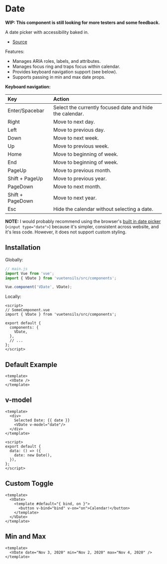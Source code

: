 # Date

**WIP: This component is still looking for more testers and some feedback.**

A date picker with accessibility baked in.

- [Source](https://github.com/Stegosource/vuetensils/blob/master/src/components/VDate/VDate.vue)

Features:
- Manages ARIA roles, labels, and attributes.
- Manages focus ring and traps focus within calendar.
- Provides keyboard navigation support (see below).
- Supports passing in min and max date props.

**Keyboard navigation:**

Key              | Action
:--              | :--
Enter/Spacebar   | Select the currently focused date and hide the calendar.
Right            | Move to next day.
Left             | Move to previous day.
Down             | Move to next week.
Up               | Move to previous week.
Home             | Move to beginning of week.
End              | Move to beginning of week.
PageUp           | Move to previous month.
Shift + PageUp   | Move to previous year.
PageDown         | Move to next month.
Shift + PageDown | Move to next year.
Esc              | Hide the calendar without selecting a date.

**NOTE:** I would probably recommend using the browser's [built in date picker](https://developer.mozilla.org/en-US/docs/Web/HTML/Element/input/date) (`<input type="date">`) because it's simpler, consistent across website, and it's less code. However, it does not support custom styling.

## Installation

Globally:

```js
// main.js
import Vue from 'vue';
import { VDate } from 'vuetensils/src/components';

Vue.component('VDate', VDate);
```

Locally:

```vue
<script>
// SomeComponent.vue
import { VDate } from 'vuetensils/src/components';

export default {
  components: {
    VDate,
  },
  // ...
};
</script>
```

## Default Example

```vue live
<template>
  <VDate />
</template>
```

## v-model
```vue live
<template>
  <div>
    Selected Date: {{ date }}
    <VDate v-model="date"/>
  </div>
</template>

<script>
export default {
  data: () => ({
    date: new Date(),
  }),
};
</script>
```

## Custom Toggle
```vue live
<template>
  <VDate>
    <template #default="{ bind, on }">
      <button v-bind="bind" v-on="on">Calendar!</button>
    </template>
  </VDate>
</template>
```

## Min and Max

```vue live
<template>
  <VDate date="Nov 3, 2020" min="Nov 2, 2020" max="Nov 4, 2020" />
</template>
```



<!-- ## Custom Classes

This component can accept a `classes` prop to cusomize the output HTML classes:

```
:classes="{ root: 'root-class', content: 'content-class' }"
``` -->
